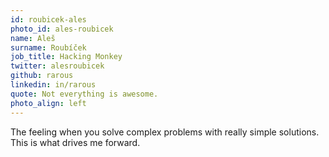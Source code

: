 ```yaml
---
id: roubicek-ales
photo_id: ales-roubicek
name: Aleš
surname: Roubíček
job_title: Hacking Monkey
twitter: alesroubicek
github: rarous
linkedin: in/rarous
quote: Not everything is awesome.
photo_align: left
---
```


The feeling when you solve complex problems with really simple solutions. This is what drives me forward.
